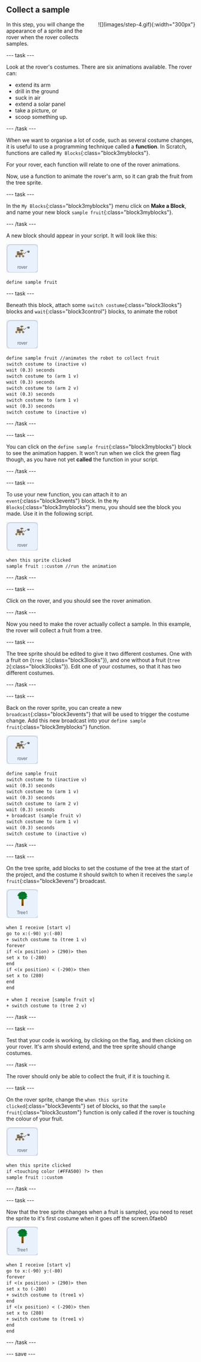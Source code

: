 ## Collect a sample

<div style="display: flex; flex-wrap: wrap">
<div style="flex-basis: 200px; flex-grow: 1; margin-right: 15px;">
In this step, you will change the appearance of a sprite and the rover when the rover collects samples.
</div>
<div>
![](images/step-4.gif){:width="300px"}
</div>
</div>

--- task ---

Look at the rover's costumes. There are six animations available. The rover can:
- extend its arm
- drill in the ground
- suck in air
- extend a solar panel
- take a picture, or 
- scoop something up. 

--- /task ---

When we want to organise a lot of code, such as several costume changes, it is useful to use a programming technique called a **function**. In Scratch, functions are called `My Blocks`{:class="block3myblocks"}.

For your rover, each function will relate to one of the rover animations.

Now, use a function to animate the rover's arm, so it can grab the fruit from the tree sprite.

--- task ---

In the `My Blocks`{:class="block3myblocks"} menu click on **Make a Block**, and name your new block `sample fruit`{:class="block3myblocks"}.

--- /task ---

A new block should appear in your script. It will look like this:

![rover sprite](images/rover-sprite.png)
```blocks3
define sample fruit
```

--- task ---

Beneath this block, attach some `switch costume`{:class="block3looks"} blocks and `wait`{:class="block3control"} blocks, to animate the robot

![rover sprite](images/rover-sprite.png)
```blocks3
define sample fruit //animates the robot to collect fruit
switch costume to (inactive v)
wait (0.3) seconds
switch costume to (arm 1 v)
wait (0.3) seconds
switch costume to (arm 2 v)
wait (0.3) seconds
switch costume to (arm 1 v)
wait (0.3) seconds
switch costume to (inactive v)
```

--- /task ---

--- task ---

You can click on the `define sample fruit`{:class="block3myblocks"} block to see the animation happen. It won't run when we click the green flag though, as you have not yet **called** the function in your script.

--- /task ---

--- task ---

To use your new function, you can attach it to an `event`{:class="block3events"} block. In the `My Blocks`{:class="block3myblocks"} menu, you should see the block you made. Use it in the following script.

![rover sprite](images/rover-sprite.png)
```blocks3
when this sprite clicked
sample fruit ::custom //run the animation
```

--- /task ---

--- task ---

Click on the rover, and you should see the rover animation.

--- /task ---

Now you need to make the rover actually collect a sample. In this example, the rover will collect a fruit from a tree.

--- task ---

The tree sprite should be edited to give it two different costumes. One with a fruit on (`tree 1`{:class="block3looks"}), and one without a fruit (`tree 2`{:class="block3looks"}). Edit one of your costumes, so that it has two different costumes.

--- /task ---

--- task ---

Back on the rover sprite, you can create a new `broadcast`{:class="block3events"} that will be used to trigger the costume change. Add this new broadcast into your `define sample fruit`{:class="block3myblocks"} function.

![rover sprite](images/rover-sprite.png)
```blocks3
define sample fruit
switch costume to (inactive v)
wait (0.3) seconds
switch costume to (arm 1 v)
wait (0.3) seconds
switch costume to (arm 2 v)
wait (0.3) seconds
+ broadcast (sample fruit v)
switch costume to (arm 1 v)
wait (0.3) seconds
switch costume to (inactive v)
```

--- /task ---

--- task ---

On the tree sprite, add blocks to set the costume of the tree at the start of the project, and the costume it should switch to when it receives the `sample fruit`{:class="block3evens"} broadcast.

![The Tree sprite](images/tree-sprite.png)
```blocks3
when I receive [start v]
go to x:(-90) y:(-80)
+ switch costume to (tree 1 v)
forever
if <(x position) > (290)> then
set x to (-280)
end
if <(x position) < (-290)> then
set x to (280)
end
end

+ when I receive [sample fruit v]
+ switch costume to (tree 2 v)
```

--- /task ---

--- task ---

Test that your code is working, by clicking on the flag, and then clicking on your rover. It's arm should extend, and the tree sprite 
should change costumes.

--- /task ---

The rover should only be able to collect the fruit, if it is touching it.

--- task ---

On the rover sprite, change the `when this sprite clicked`{:class="block3events"} set of blocks, so that the `sample fruit`{:class="block3custom"} function is only called if the rover is touching the colour of your fruit.

![rover sprite](images/rover-sprite.png)
```blocks3
when this sprite clicked
if <touching color (#FFA500) ?> then
sample fruit ::custom
```

--- /task ---

--- task ---

Now that the tree sprite changes when a fruit is sampled, you need to reset the sprite to it's first costume when it goes off the screen.0faeb0

![tree sprite](images/tree-sprite.png)
```blocks3
when I receive [start v]
go to x:(-90) y:(-80)
forever
if <(x position) > (290)> then
set x to (-280)
+ switch costume to (tree1 v)
end
if <(x position) < (-290)> then
set x to (280)
+ switch costume to (tree1 v)
end
end
```

--- /task ---

--- save ---
